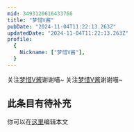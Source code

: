 ```yaml
---
mid: 3493120616433766
title: "梦惜V酱"
pubDate: "2024-11-04T11:22:13.263Z"
updatedDate: "2024-11-04T11:22:13.263Z"
profile:
  {
    Nickname: ["梦惜V酱"],
  }
---
```


关注[梦惜V酱](https://space.bilibili.com/3493120616433766)谢谢喵~ 关注[梦惜V酱](https://space.bilibili.com/3493120616433766)谢谢喵~

## 此条目有待补充
你可以在[这里](https://github.com/Yuhanawa/VTuber.ICU-Content/edit/master/v/梦惜V酱/index.md)编辑本文
